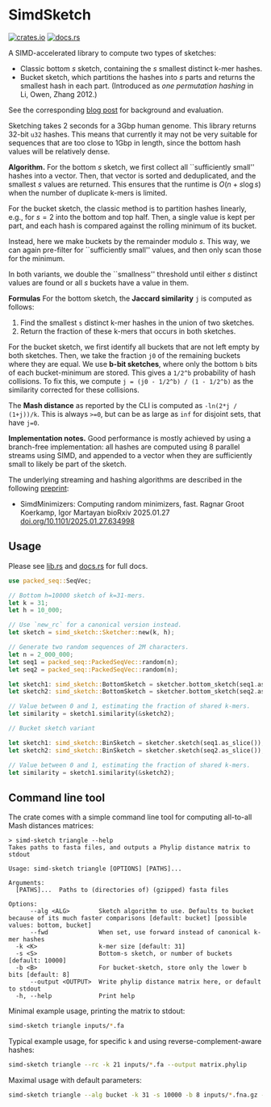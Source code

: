 # SimdSketch

[![crates.io](https://img.shields.io/crates/v/simd-sketch.svg)](https://crates.io/crates/simd-sketch)
[![docs.rs](https://img.shields.io/docsrs/simd-sketch.svg)](https://docs.rs/simd-sketch)

A SIMD-accelerated library to compute two types of sketches:
- Classic bottom $s$ sketch, containing the $s$ smallest distinct k-mer hashes.
- Bucket sketch, which partitions the hashes into $s$ parts and returns the smallest
  hash in each part. (Introduced as *one permutation hashing* in Li, Owen, Zhang 2012.)

See the corresponding [blog post](https://curiouscoding.nl/posts/simd-sketch/)
for background and evaluation.

Sketching takes 2 seconds for a 3Gbp human genome. This library returns 32-bit `u32`
hashes. This means that currently it may not be very suitable for sequences that are
too close to 1Gbp in length, since the bottom hash values will be relatively dense.

**Algorithm.**
For the bottom $s$ sketch, we first collect all ``sufficiently small'' hashes
into a vector. Then, that vector is sorted and deduplicated, and the smallest
$s$ values are returned. This ensures that the runtime is $O(n + s \log s)$ when
the number of duplicate k-mers is limited.

For the bucket sketch, the classic method is to partition hashes linearly, e.g.,
for $s=2$ into the bottom and top half. Then, a single value is kept per part,
and each hash is compared against the rolling minimum of its bucket.

Instead, here we make buckets by the remainder modulo $s$. This way, we can
again pre-filter for ``sufficiently small'' values, and then only scan those for
the minimum.

In both variants, we double the ``smallness'' threshold until either $s$
distinct values are found or all $s$ buckets have a value in them.

**Formulas**
For the bottom sketch, the **Jaccard similarity** `j` is computed as follows:
1. Find the smallest `s` distinct k-mer hashes in the union of two sketches.
2. Return the fraction of these k-mers that occurs in both sketches.

For the bucket sketch, we first identify all buckets that are not left empty by
both sketches. Then, we take the fraction `j0` of the remaining buckets where they
are equal. We use **b-bit sketches**, where only the bottom `b` bits of each
bucket-minimum are stored. This gives a `1/2^b` probability of hash collisions.
To fix this, we compute `j = (j0 - 1/2^b) / (1 - 1/2^b)` as the similarity
corrected for these collisions.

The **Mash distance** as reported by the CLI is computed as
`-ln(2*j / (1+j))/k`.
 This is always `>=0`, but can be as large as `inf` for disjoint sets, that have `j=0`.

**Implementation notes.**
Good performance is mostly achieved by using a branch-free implementation: all
hashes are computed using 8 parallel streams using SIMD, and appended to a vector when they
are sufficiently small to likely be part of the sketch.

The underlying streaming and hashing algorithms are described in the following [preprint](https://doi.org/10.1101/2025.01.27.634998):

- SimdMinimizers: Computing random minimizers, fast.
  Ragnar Groot Koerkamp, Igor Martayan
  bioRxiv 2025.01.27 [doi.org/10.1101/2025.01.27.634998](https://doi.org/10.1101/2025.01.27.634998)


## Usage
Please see [lib.rs](src/lib.rs) and [docs.rs](https://docs.rs/simd-sketch) for
full docs.

```rust
use packed_seq::SeqVec;

// Bottom h=10000 sketch of k=31-mers.
let k = 31;
let h = 10_000;

// Use `new_rc` for a canonical version instead.
let sketch = simd_sketch::Sketcher::new(k, h);

// Generate two random sequences of 2M characters.
let n = 2_000_000;
let seq1 = packed_seq::PackedSeqVec::random(n);
let seq2 = packed_seq::PackedSeqVec::random(n);

let sketch1: simd_sketch::BottomSketch = sketcher.bottom_sketch(seq1.as_slice());
let sketch2: simd_sketch::BottomSketch = sketcher.bottom_sketch(seq2.as_slice());

// Value between 0 and 1, estimating the fraction of shared k-mers.
let similarity = sketch1.similarity(&sketch2);

// Bucket sketch variant

let sketch1: simd_sketch::BinSketch = sketcher.sketch(seq1.as_slice());
let sketch2: simd_sketch::BinSketch = sketcher.sketch(seq2.as_slice());

// Value between 0 and 1, estimating the fraction of shared k-mers.
let similarity = sketch1.similarity(&sketch2);
```

## Command line tool

The crate comes with a simple command line tool for computing all-to-all
Mash distances matrices:

```
> simd-sketch triangle --help
Takes paths to fasta files, and outputs a Phylip distance matrix to stdout

Usage: simd-sketch triangle [OPTIONS] [PATHS]...

Arguments:
  [PATHS]...  Paths to (directories of) (gzipped) fasta files

Options:
      --alg <ALG>        Sketch algorithm to use. Defaults to bucket because of its much faster comparisons [default: bucket] [possible values: bottom, bucket]
      --fwd              When set, use forward instead of canonical k-mer hashes
  -k <K>                 k-mer size [default: 31]
  -s <S>                 Bottom-s sketch, or number of buckets [default: 10000]
  -b <B>                 For bucket-sketch, store only the lower b bits [default: 8]
      --output <OUTPUT>  Write phylip distance matrix here, or default to stdout
  -h, --help             Print help
```

Minimal example usage, printing the matrix to stdout:

```sh
simd-sketch triangle inputs/*.fa
```

Typical example usage, for specific `k` and using reverse-complement-aware hashes:

```sh
simd-sketch triangle --rc -k 21 inputs/*.fa --output matrix.phylip
```

Maximal usage with default parameters:

```sh
simd-sketch triangle --alg bucket -k 31 -s 10000 -b 8 inputs/*.fna.gz --output matrix.phylip
```
